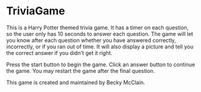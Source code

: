 # TriviaGame
This is a Harry Potter themed trivia game.  It has a timer on each question, so the user only has 10 seconds to answer each question.  The game will let you know after each question whether you have answered correctly, incorrectly, or if you ran out of time.  It will also display a picture and tell you the correct answer if you didn't get it right.  

Press the start button to begin the game.  Click an answer button to continue the game.  You may restart the game after the final question.  

This game is created and maintained by Becky McClain.